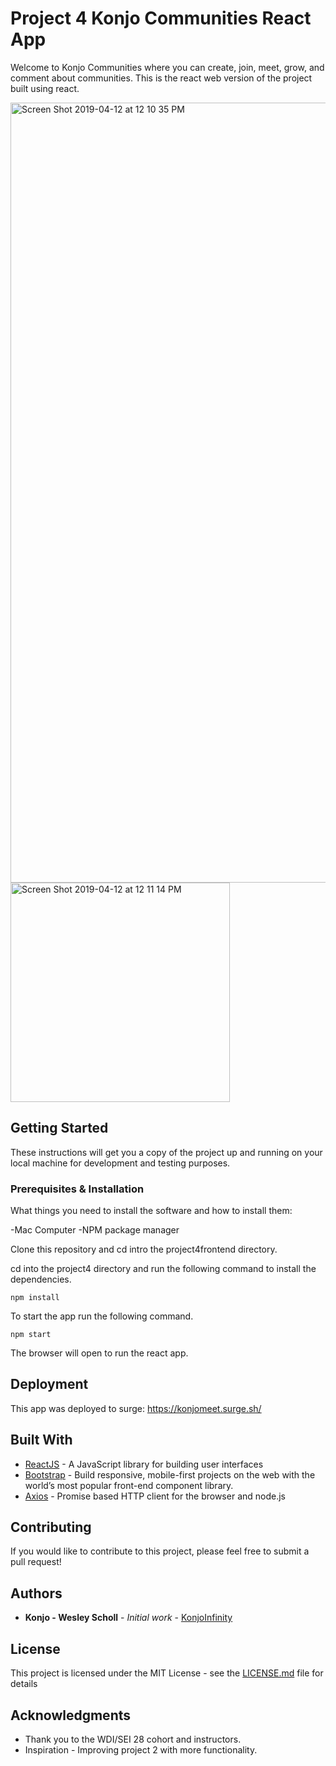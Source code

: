 # Project 4 Konjo Communities React App

Welcome to Konjo Communities where you can create, join, meet, grow, and comment about communities. This is the react web version of the project built using react.

<img width="1248" alt="Screen Shot 2019-04-12 at 12 10 35 PM" src="https://user-images.githubusercontent.com/46323883/56051829-da55c680-5d1d-11e9-9607-37586f631b9c.png">

<img width="351" alt="Screen Shot 2019-04-12 at 12 11 14 PM" src="https://user-images.githubusercontent.com/46323883/56051834-df1a7a80-5d1d-11e9-84c0-63d0b40cf119.png">

## Getting Started

These instructions will get you a copy of the project up and running on your local machine for development and testing purposes.

### Prerequisites & Installation

What things you need to install the software and how to install them:

-Mac Computer
-NPM package manager

Clone this repository and cd intro the project4frontend directory.

cd into the project4 directory and run the following command to install the dependencies.

```
npm install
```

To start the app run the following command.

```
npm start
```

The browser will open to run the react app.

## Deployment

This app was deployed to surge: https://konjomeet.surge.sh/

## Built With

- [ReactJS](https://reactjs.org/) - A JavaScript library for building user interfaces
- [Bootstrap](https://getbootstrap.com/) - Build responsive, mobile-first projects on the web with the world’s most popular front-end component library.
- [Axios](https://github.com/axios/axios) - Promise based HTTP client for the browser and node.js

## Contributing

If you would like to contribute to this project, please feel free to submit a pull request!

## Authors

- **Konjo - Wesley Scholl** - _Initial work_ - [KonjoInfinity](https://github.com/konjoinfinity)

## License

This project is licensed under the MIT License - see the [LICENSE.md](LICENSE.md) file for details

## Acknowledgments

- Thank you to the WDI/SEI 28 cohort and instructors.
- Inspiration - Improving project 2 with more functionality.
